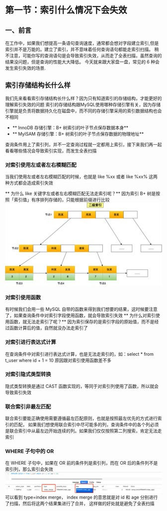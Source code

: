 # 第一节：索引什么情况下会失效

## 一、前言
   在工作中，如果我们想提高一条语句查询速度，通常都会想对字段建立索引,但是索引并不是万能的。建立了索引，并不意味着任何查询语句都能走索引扫描。
稍不注意，可能你写的查询语句是会导致索引失效，从而走了全表扫描，虽然查询的结果没问题，但是查询的性能大大降低。
今天就来跟大家盘一盘，常见的 6 种会发生索引失效的场景.

## 索引存储结构长什么样
我们先来看看索引存储结构长什么样？因为只有知道索引的存储结构，才能更好的理解索引失效的问题
索引的存储结构跟MySQL使用哪种存储引擎有关，因为存储引擎就是负责将数据持久化在磁盘中，而不同的存储引擎采用的索引数据结构也会不相同
- ** InnoDB 存储引擎：B+ 树索引的叶子节点保存数据本身**
- ** MyISAM 存储引擎：B+ 树索引的叶子节点保存数据的物理地址**

查询条件用上了索引列，并不一定查询过程就一定都用上索引，接下来我们再一起看看哪些情况会导致索引实现，而发生全表扫描

### 对索引使用左或者左右模糊匹配
当我们使用左或者左右模糊匹配的时候，也就是 like %xx 或者 like %xx% 这两种方式都会造成索引失效

** 为什么 like 关键字左或者左右模糊匹配无法走索引呢？**
因为索引 B+ 树是按照「索引值」有序排列存储的，只能根据前缀进行比较
![img.png](img/index.png)


### 对索引使用函数
有时候我们会用一些 MySQL 自带的函数来得到我们想要的结果，这时候要注意了，如果查询条件中对索引字段使用函数，就会导致索引失效
** 为什么对索引使用函数，就无法走索引了呢？**
因为索引保存的是索引字段的原始值，而不是经过函数计算后的值，自然就没办法走索引了

### 对索引进行表达式计算
在查询条件中对索引进行表达式计算，也是无法走索引的，如：select * from t_user where id + 1 = 10
原因跟对索引使用函数差不多

### 对索引隐式类型转换
隐式类型转换是通过 CAST 函数实现的，等同于对索引列使用了函数，所以就会导致索引失效

### 联合索引非最左匹配
联合索引要能正确使用需要遵循最左匹配原则，也就是按照最左优先的方式进行索引的匹配，
如果我们想使用联合索引中尽可能多的列，查询条件中的各个列必须是联合索引中从最左边开始连续的列。如果我们仅仅按照第二列搜索，肯定无法走索引

### WHERE 子句中的 OR
在 WHERE 子句中，如果在 OR 前的条件列是索引列，而在 OR 后的条件列不是索引列，那么索引会失效
![img.png](img/index_or.png)
可以看到 type=index merge， index merge 的意思就是对 id 和 age 分别进行了扫描，然后将这两个结果集进行了合并，
这样做的好处就是避免了全表扫描